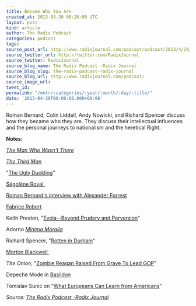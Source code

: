 ```yaml
---
title: Become Who You Are
created_at: 2013-04-30 00:26:00 UTC
layout: post
kind: article
author: The Radix Podcast
categories: podcast
tags: 
source_post_url: http://www.radixjournal.com/podcast/podcast/2013/4/29/become-who-you-are
source_twitter_url: http://twitter.com/RadixJournal
source_twitter: RadixJournal
source_blog_name: The Radix Podcast -Radix Journal
source_blog_slug: the-radix-podcast-radix-journal
source_blog_url: http://www.radixjournal.com/podcast/
source_image_url: 
tweet_id: 
permalink: "/mntr/:categories/:year/:month/:day/:title/"
date: '2013-04-30T00:00:00.000+00:00'
---
```

<p>Roman Bernard, Colin Liddell, Andy Nowicki, and Richard Spencer discuss how they became who they are. They discuss their intellectual influences and the personal journeys to nationalism and the heretical Right. &nbsp;</p>



<p><strong>Notes:&nbsp;</strong></p><p><em><a href="http://www.youtube.com/watch?v=0_arq76QHjA">The Man Who Wasn't There</a></em></p><p><em><a href="http://www.imdb.com/title/tt0041959/?ref_=fn_al_tt_1">The Third Man</a></em></p><p>"<a href="http://en.wikipedia.org/wiki/The_Ugly_Duckling">The Ugly Duckling</a>"</p><p><a href="http://en.wikipedia.org/wiki/S%C3%A9gol%C3%A8ne_Royal">Ségolène Royal&nbsp;</a></p><p><a href="http://alternativeright.com/blog/2013/3/13/a-wandering-westerner">Roman Bernard's interview with Alexander Forrest</a></p><p><a href="http://en.wikipedia.org/wiki/Bloc_identitaire">Fabrice Robert</a></p><p>Keith Preston, "<a href="http://altright-archive.net/main/the-magazine/the-sexual-aesthetics-and-metaphysics-of-julius-evola/">Evola--Beyond Prudery and Perversion</a>"</p><p>Adorno&nbsp;<em><a href="http://www.amazon.com/gp/product/1844670511/ref=as_li_ss_tl?ie=UTF8&amp;camp=1789&amp;creative=390957&amp;creativeASIN=1844670511&amp;linkCode=as2&amp;tag=alterright-20">Minima Moralia</a></em></p><p>Richard Spencer, "<a href="http://www.theamericanconservative.com/articles/rotten-in-durham/">Rotten in Durham</a>"</p><p><a href="http://en.wikipedia.org/wiki/Morton_Blackwell">Morton Blackwell&nbsp;</a></p><p><em>The Onion</em>, "<a href="http://www.theonion.com/video/zombie-reagan-raised-from-grave-to-lead-gop,14385/">Zombie Reagan Raised From Grave To Lead GOP</a>"</p><p>Depeche Mode in&nbsp;<a href="http://www.amazon.com/gp/product/1906002568/ref=as_li_ss_tl?ie=UTF8&amp;camp=1789&amp;creative=390957&amp;creativeASIN=1906002568&amp;linkCode=as2&amp;tag=alterright-20">Basildon</a></p><p>Tomislav Sunic on "<a href="http://www.npiamerica.org/blog/american-nationalism-a-european-perspective/">What Europeans Can Learn from Americans</a>"&nbsp;</p><div class="">
    <i>Source: <a href="http://www.radixjournal.com/podcast/">The Radix Podcast -Radix Journal</a></i>
</div>
